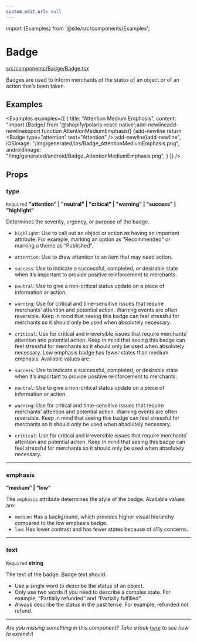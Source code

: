 ```yaml
---
custom_edit_url: null
---
```


import {Examples} from '@site/src/components/Examples';

# Badge

[src/components/Badge/Badge.tsx](https://github.com/Shopify/mobile/tree/main/src/components/Badge/Badge.tsx)

Badges are used to inform merchants of the status of an object or of an action that’s been taken.

## Examples

<Examples
examples={[
{
title: "Attention Medium Emphasis",
content: "import {Badge} from '@shopify/polaris-react-native';add-newlineadd-newlineexport function AttentionMediumEmphasis() {add-newline return <Badge type=\"attention\" text=\"Attention\" />;add-newline}add-newline",
iOSImage: "/img/generated/ios/Badge_AttentionMediumEmphasis.png",
androidImage: "/img/generated/android/Badge_AttentionMediumEmphasis.png",
}
]}
/>

## Props

### type

`Required`
**&quot;attention&quot; | &quot;neutral&quot; | &quot;critical&quot; | &quot;warning&quot; | &quot;success&quot; | &quot;highlight&quot;**

Determines the severity, urgency, or purpose of the badge.

- `highlight`: Use to call out an object or action as having an important attribute. For example, marking an option as “Recommended” or marking a theme as “Published”.
- `attention`: Use to draw attention to an item that may need action.
- `success`: Use to indicate a successful, completed, or desirable state when it’s important to provide positive reinforcement to merchants.
- `neutral`: Use to give a non-critical status update on a piece of information or action.
- `warning`: Use for critical and time-sensitive issues that require merchants’ attention and potential action. Warning events are often reversible. Keep in mind that seeing this badge can feel stressful for merchants so it should only be used when absolutely necessary.
- `critical`: Use for critical and irreversible issues that require merchants’ attention and potential action. Keep in mind that seeing this badge can feel stressful for merchants so it should only be used when absolutely necessary.
  Low emphasis badge has fewer states than medium emphasis. Available values are:

- `success`: Use to indicate a successful, completed, or desirable state when it’s important to provide positive reinforcement to merchants.
- `neutral`: Use to give a non-critical status update on a piece of information or action.
- `warning`: Use for critical and time-sensitive issues that require merchants’ attention and potential action. Warning events are often reversible. Keep in mind that seeing this badge can feel stressful for merchants so it should only be used when absolutely necessary.
- `critical`: Use for critical and irreversible issues that require merchants’ attention and potential action. Keep in mind that seeing this badge can feel stressful for merchants so it should only be used when absolutely necessary.

---

### emphasis

**&quot;medium&quot; | &quot;low&quot;**

The `emphasis` attribute determines the style of the badge. Available values are:

- `medium`: Has a background, which provides higher visual hierarchy compared to the low emphasis badge.
- `low`: Has lower contrast and has fewer states because of a11y concerns.

---

### text

`Required`
**string**

The text of the badge. Badge text should:

- Use a single word to describe the status of an object.
- Only use two words if you need to describe a complex state. For example, “Partially refunded” and “Partially fulfilled”.
- Always describe the status in the past tense. For example, refunded not refund.

---

_Are you missing something in this component? Take a look [here](/react_native/development/polaris/Contributing#how-to-update-an-existing-component) to see how to extend it_
